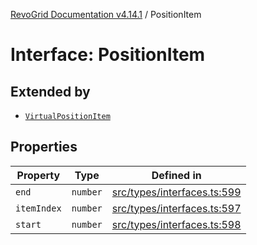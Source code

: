 [RevoGrid Documentation v4.14.1](README.md) / PositionItem

# Interface: PositionItem

## Extended by

- [`VirtualPositionItem`](Interface.VirtualPositionItem.md)

## Properties

| Property | Type | Defined in |
| ------ | ------ | ------ |
| `end` | `number` | [src/types/interfaces.ts:599](https://github.com/revolist/revogrid/blob/925db466c3d20933669e374666cd0ddbe00cac19/src/types/interfaces.ts#L599) |
| `itemIndex` | `number` | [src/types/interfaces.ts:597](https://github.com/revolist/revogrid/blob/925db466c3d20933669e374666cd0ddbe00cac19/src/types/interfaces.ts#L597) |
| `start` | `number` | [src/types/interfaces.ts:598](https://github.com/revolist/revogrid/blob/925db466c3d20933669e374666cd0ddbe00cac19/src/types/interfaces.ts#L598) |
